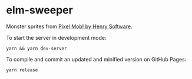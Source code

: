 # elm-sweeper

Monster sprites from [Pixel Mob! by Henry Software](https://henrysoftware.itch.io/pixel-mob).

To start the server in development mode:

```
yarn && yarn dev-server
```

To compile and commit an updated and minified version on GitHub Pages:

```
yarn release
```
